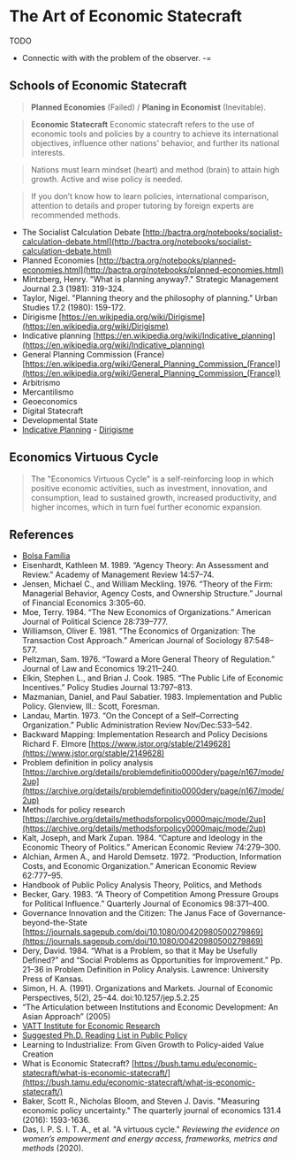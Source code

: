 # The Art of Economic Statecraft

TODO
- Connectic with with the problem of the observer.
-= 

## Schools of Economic **Statecraft**

> **Planned Economies** (Failed) / **Planing in Economist** (Inevitable).
> 

> **Economic Statecraft**  Economic statecraft refers to the use of economic tools and policies by a country to achieve its international objectives, influence other nations' behavior, and further its national interests.
> 

> Nations must learn mindset (heart) and method (brain) to attain high growth. Active and wise policy is needed.
> 

> If you don’t know how to learn policies, international comparison, attention to details and proper tutoring by foreign experts are recommended methods.
> 
- The Socialist Calculation Debate
[http://bactra.org/notebooks/socialist-calculation-debate.html](http://bactra.org/notebooks/socialist-calculation-debate.html)
- Planned Economies
[http://bactra.org/notebooks/planned-economies.html](http://bactra.org/notebooks/planned-economies.html)
- Mintzberg, Henry. "What is planning anyway?." Strategic Management Journal 2.3 (1981): 319-324.
- Taylor, Nigel. "Planning theory and the philosophy of planning." Urban Studies 17.2 (1980): 159-172.
- Dirigisme
[https://en.wikipedia.org/wiki/Dirigisme](https://en.wikipedia.org/wiki/Dirigisme)
- Indicative planning
[https://en.wikipedia.org/wiki/Indicative_planning](https://en.wikipedia.org/wiki/Indicative_planning)
- General Planning Commission (France)
[https://en.wikipedia.org/wiki/General_Planning_Commission_(France)](https://en.wikipedia.org/wiki/General_Planning_Commission_(France))
- Arbitrismo
- Mercantilismo
- Geoeconomics
- Digital Statecraft
- Developmental State
- [Indicative Planning](https://en.wikipedia.org/wiki/Indicative_planning) - [Dirigisme](https://en.wikipedia.org/wiki/Dirigisme)

## **Economics Virtuous Cycle**

> The "Economics Virtuous Cycle" is a self-reinforcing loop in which positive economic activities, such as investment, innovation, and consumption, lead to sustained growth, increased productivity, and higher incomes, which in turn fuel further economic expansion.
> 

## References

- [Bolsa Família](https://es.wikipedia.org/wiki/Bolsa_Fam%C3%ADlia)
- Eisenhardt, Kathleen M. 1989. “Agency Theory: An Assessment and Review.” Academy of Management Review 14:57–74.
- Jensen, Michael C., and William Meckling. 1976. “Theory of the Firm: Managerial Behavior, Agency Costs, and Ownership Structure.” Journal of Financial Economics 3:305–60.
- Moe, Terry. 1984. “The New Economics of Organizations.” American Journal of Political Science 28:739–777.
- Williamson, Oliver E. 1981. “The Economics of Organization: The Transaction Cost Approach.” American Journal of Sociology 87:548–577.
- Peltzman, Sam. 1976. “Toward a More General Theory of Regulation.” Journal of Law and Economics 19:211–240.
- Elkin, Stephen L., and Brian J. Cook. 1985. “The Public Life of Economic Incentives.” Policy Studies Journal 13:797–813.
- Mazmanian, Daniel, and Paul Sabatier. 1983. Implementation and Public Policy. Glenview, Ill.: Scott, Foresman.
- Landau, Martin. 1973. “On the Concept of a Self–Correcting Organization.” Public Administration Review Nov/Dec:533–542.
- Backward Mapping: Implementation Research and Policy Decisions Richard F. Elmore
[https://www.jstor.org/stable/2149628](https://www.jstor.org/stable/2149628)
- Problem definition in policy analysis
[https://archive.org/details/problemdefinitio0000dery/page/n167/mode/2up](https://archive.org/details/problemdefinitio0000dery/page/n167/mode/2up)
- Methods for policy research
[https://archive.org/details/methodsforpolicy0000majc/mode/2up](https://archive.org/details/methodsforpolicy0000majc/mode/2up)
- Kalt, Joseph, and Mark Zupan. 1984. “Capture and Ideology in the Economic Theory of Politics.” American Economic Review 74:279–300.
- Alchian, Armen A., and Harold Demsetz. 1972. “Production, Information Costs, and Economic Organization.” American Economic Review 62:777–95.
- Handbook of Public Policy Analysis Theory, Politics, and Methods
- Becker, Gary. 1983. “A Theory of Competition Among Pressure Groups for Political Influence.” Quarterly Journal of Economics 98:371–400.
- Governance Innovation and the Citizen: The Janus Face of Governance-beyond-the-State
[https://journals.sagepub.com/doi/10.1080/00420980500279869](https://journals.sagepub.com/doi/10.1080/00420980500279869)
- Dery, David. 1984. “What is a Problem, so that it May be Usefully Defined?” and “Social Problems as Opportunities for Improvement.” Pp. 21–36 in Problem Definition in Policy Analysis. Lawrence: University Press of Kansas.
- Simon, H. A. (1991). Organizations and Markets. Journal of Economic Perspectives, 5(2), 25–44. doi:10.1257/jep.5.2.25
- “The Articulation between Institutions and Economic Development: An Asian Approach” (2005)
- [VATT Institute for Economic Research](https://vatt.fi/en/publications)
- [Suggested Ph.D. Reading List in Public Policy](https://priceschool.usc.edu/students/pp-reading/)
- Learning to Industrialize: From Given Growth to Policy-aided Value Creation
- What is Economic Statecraft?
[https://bush.tamu.edu/economic-statecraft/what-is-economic-statecraft/](https://bush.tamu.edu/economic-statecraft/what-is-economic-statecraft/)
- Baker, Scott R., Nicholas Bloom, and Steven J. Davis. "Measuring economic policy uncertainty." The quarterly journal of economics 131.4 (2016): 1593-1636.
- Das, I. P. S. I. T. A., et al. "A virtuous cycle." *Reviewing the evidence on women’s empowerment and energy access, frameworks, metrics and methods* (2020).
